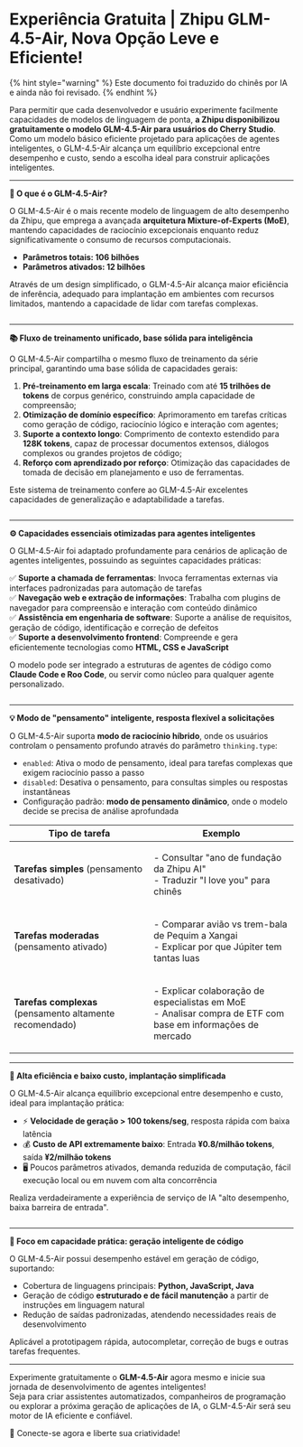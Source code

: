 # Experiência Gratuita | Zhipu GLM-4.5-Air, Nova Opção Leve e Eficiente!


{% hint style="warning" %}
Este documento foi traduzido do chinês por IA e ainda não foi revisado.
{% endhint %}




Para permitir que cada desenvolvedor e usuário experimente facilmente capacidades de modelos de linguagem de ponta, **a Zhipu disponibilizou gratuitamente o modelo GLM-4.5-Air para usuários do Cherry Studio**. Como um modelo básico eficiente projetado para aplicações de agentes inteligentes, o GLM-4.5-Air alcança um equilíbrio excepcional entre desempenho e custo, sendo a escolha ideal para construir aplicações inteligentes.

***

**🚀 O que é o GLM-4.5-Air?**

O GLM-4.5-Air é o mais recente modelo de linguagem de alto desempenho da Zhipu, que emprega a avançada **arquitetura Mixture-of-Experts (MoE)**, mantendo capacidades de raciocínio excepcionais enquanto reduz significativamente o consumo de recursos computacionais.

* **Parâmetros totais: 106 bilhões**
* **Parâmetros ativados: 12 bilhões**

Através de um design simplificado, o GLM-4.5-Air alcança maior eficiência de inferência, adequado para implantação em ambientes com recursos limitados, mantendo a capacidade de lidar com tarefas complexas.

<figure><img src="../../../.gitbook/assets/benchmark-0.avif" alt=""><figcaption></figcaption></figure>

***

**📚 Fluxo de treinamento unificado, base sólida para inteligência**

O GLM-4.5-Air compartilha o mesmo fluxo de treinamento da série principal, garantindo uma base sólida de capacidades gerais:

1. **Pré-treinamento em larga escala**: Treinado com até **15 trilhões de tokens** de corpus genérico, construindo ampla capacidade de compreensão;
2. **Otimização de domínio específico**: Aprimoramento em tarefas críticas como geração de código, raciocínio lógico e interação com agentes;
3. **Suporte a contexto longo**: Comprimento de contexto estendido para **128K tokens**, capaz de processar documentos extensos, diálogos complexos ou grandes projetos de código;
4. **Reforço com aprendizado por reforço**: Otimização das capacidades de tomada de decisão em planejamento e uso de ferramentas.

Este sistema de treinamento confere ao GLM-4.5-Air excelentes capacidades de generalização e adaptabilidade a tarefas.

<figure><img src="../../../.gitbook/assets/benchmark-top5.avif" alt=""><figcaption></figcaption></figure>

***

**⚙️ Capacidades essenciais otimizadas para agentes inteligentes**

O GLM-4.5-Air foi adaptado profundamente para cenários de aplicação de agentes inteligentes, possuindo as seguintes capacidades práticas:

✅ **Suporte a chamada de ferramentas**: Invoca ferramentas externas via interfaces padronizadas para automação de tarefas\
✅ **Navegação web e extração de informações**: Trabalha com plugins de navegador para compreensão e interação com conteúdo dinâmico\
✅ **Assistência em engenharia de software**: Suporte a análise de requisitos, geração de código, identificação e correção de defeitos\
✅ **Suporte a desenvolvimento frontend**: Compreende e gera eficientemente tecnologias como **HTML, CSS e JavaScript**

O modelo pode ser integrado a estruturas de agentes de código como **Claude Code e Roo Code**, ou servir como núcleo para qualquer agente personalizado.

<figure><img src="../../../.gitbook/assets/benchmark-2.avif" alt=""><figcaption></figcaption></figure>

***

**💡 Modo de "pensamento" inteligente, resposta flexível a solicitações**

O GLM-4.5-Air suporta **modo de raciocínio híbrido**, onde os usuários controlam o pensamento profundo através do parâmetro `thinking.type`:

* `enabled`: Ativa o modo de pensamento, ideal para tarefas complexas que exigem raciocínio passo a passo
* `disabled`: Desativa o pensamento, para consultas simples ou respostas instantâneas
* Configuração padrão: **modo de pensamento dinâmico**, onde o modelo decide se precisa de análise aprofundada

| Tipo de tarefa               | Exemplo                                              |
| ------------------ | ----------------------------------------------- |
| **Tarefas simples** (pensamento desativado)   | <p>- Consultar "ano de fundação da Zhipu AI"<br>- Traduzir "I love you" para chinês</p>   |
| **Tarefas moderadas** (pensamento ativado)   | <p>- Comparar avião vs trem-bala de Pequim a Xangai<br>- Explicar por que Júpiter tem tantas luas</p>      |
| **Tarefas complexas** (pensamento altamente recomendado) | <p>- Explicar colaboração de especialistas em MoE<br>- Analisar compra de ETF com base em informações de mercado</p> |

***

**🌟 Alta eficiência e baixo custo, implantação simplificada**

O GLM-4.5-Air alcança equilíbrio excepcional entre desempenho e custo, ideal para implantação prática:

* ⚡ **Velocidade de geração > 100 tokens/seg**, resposta rápida com baixa latência
* 💰 **Custo de API extremamente baixo**: Entrada **¥0.8/milhão tokens**, saída **¥2/milhão tokens**
* 🖥️ Poucos parâmetros ativados, demanda reduzida de computação, fácil execução local ou em nuvem com alta concorrência

Realiza verdadeiramente a experiência de serviço de IA "alto desempenho, baixa barreira de entrada".

<figure><img src="../../../.gitbook/assets/benchmark2.avif" alt=""><figcaption></figcaption></figure>

***

**🧠 Foco em capacidade prática: geração inteligente de código**

O GLM-4.5-Air possui desempenho estável em geração de código, suportando:

* Cobertura de linguagens principais: **Python, JavaScript, Java**
* Geração de código **estruturado e de fácil manutenção** a partir de instruções em linguagem natural
* Redução de saídas padronizadas, atendendo necessidades reais de desenvolvimento

Aplicável a prototipagem rápida, autocompletar, correção de bugs e outras tarefas frequentes.

***

Experimente gratuitamente o **GLM-4.5-Air** agora mesmo e inicie sua jornada de desenvolvimento de agentes inteligentes!\
Seja para criar assistentes automatizados, companheiros de programação ou explorar a próxima geração de aplicações de IA, o GLM-4.5-Air será seu motor de IA eficiente e confiável.

📘 Conecte-se agora e liberte sua criatividade!